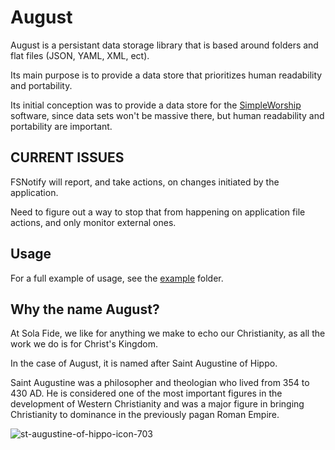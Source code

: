 # August

August is a persistant data storage library that is based around folders and flat files (JSON, YAML, XML, ect).

Its main purpose is to provide a data store that prioritizes human readability and portability.

Its initial conception was to provide a data store for the [SimpleWorship](https://github.com/solafide-dev/simpleworship) software, since data sets won't be massive there, but human readability and portability are important.

## CURRENT ISSUES

FSNotify will report, and take actions, on changes initiated by the application.

Need to figure out a way to stop that from happening on application file actions, and only monitor external ones.

## Usage

For a full example of usage, see the [example](example) folder.

## Why the name August?

At Sola Fide, we like for anything we make to echo our Christianity, as all the work we do is for Christ's Kingdom.

In the case of August, it is named after Saint Augustine of Hippo.

Saint Augustine was a philosopher and theologian who lived from 354 to 430 AD. He is considered one of the most important figures in the development of Western Christianity and was a major figure in bringing Christianity to dominance in the previously pagan Roman Empire.

![st-augustine-of-hippo-icon-703](https://github.com/solafide-dev/august/assets/262524/93d50e65-347d-4185-b635-30b7cf0d3986)
